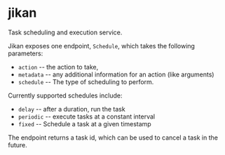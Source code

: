 # jikan

Task scheduling and execution service.

Jikan exposes one endpoint, `Schedule`, which takes the following parameters:

* `action` -- the action to take,
* `metadata` -- any additional information for an action (like arguments)
* `schedule` -- The type of scheduling to perform.

Currently supported schedules include:

* `delay` -- after a duration, run the task
* `periodic` -- execute tasks at a constant interval
* `fixed` -- Schedule a task at a given timestamp

The endpoint returns a task id, which can be used to cancel a task in the future.
